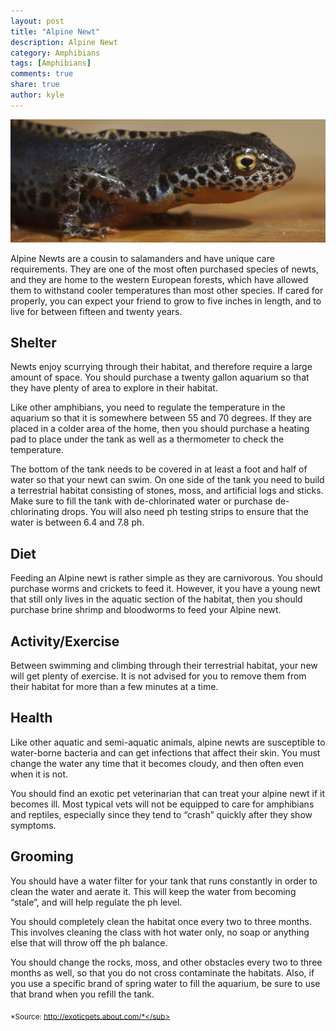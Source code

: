 ```yaml
---
layout: post
title: "Alpine Newt"
description: Alpine Newt
category: Amphibians
tags: [Amphibians]
comments: true
share: true
author: kyle
---
```


<img src="/images/alpine-newt-1.jpg" class="img-post">

Alpine Newts are a cousin to salamanders and have unique care requirements. They are one of the most often purchased species of newts, and they are home to the western European forests, which have allowed them to withstand cooler temperatures than most other species. If cared for properly, you can expect your friend to grow to five inches in length, and to live for between fifteen and twenty years.


## Shelter
Newts enjoy scurrying through their habitat, and therefore require a large amount of space. You should purchase a twenty gallon aquarium so that they 
have plenty of area to explore in their habitat.

Like other amphibians, you need to regulate the temperature in the aquarium so that it is somewhere between 55 and 70 degrees. If they are placed in a colder area of the home, then you should purchase a heating pad to place under the tank as well as a thermometer to check the temperature.

The bottom of the tank needs to be covered in at least a foot and half of water so that your newt can swim. On one side of the tank you need to build a 
terrestrial habitat consisting of stones, moss, and artificial logs and sticks. Make sure to fill the tank with de-chlorinated water or purchase de-chlorinating drops. You will also need ph testing strips to ensure that the water is between 6.4 and 7.8 ph.


## Diet
Feeding an Alpine newt is rather simple as they are carnivorous. You should purchase worms and crickets to feed it. However, it you have a young newt that still only lives in the aquatic section of the habitat, then you should purchase brine shrimp and bloodworms to feed your Alpine newt.

## Activity/Exercise
Between swimming and climbing through their terrestrial habitat, your new will get plenty of exercise. It is not advised for you to remove them from their habitat for more than a few minutes at a time.


## Health
Like other aquatic and semi-aquatic animals, alpine newts are susceptible to water-borne bacteria and can get infections that affect their skin. You must change the water any time that it becomes cloudy, and then often even when it is not. 

You should find an exotic pet veterinarian that can treat your alpine newt if it becomes ill. Most typical vets will not be equipped to care for amphibians and reptiles, especially since they tend to “crash” quickly after they show symptoms.


## Grooming
You should have a water filter for your tank that runs constantly in order to clean the water and aerate it. This will keep the water from becoming “stale”, and will help regulate the ph level.

You should completely clean the habitat once every two to three months. This involves cleaning the class with hot water only, no soap or anything else that will throw off the ph balance.

You should change the rocks, moss, and other obstacles every two to three months as well, so that you do not cross contaminate the habitats. Also, if you use a specific brand of spring water to fill the aquarium, be sure to use that brand when you refill the tank.

<sub>*Source: http://exoticpets.about.com/*</sub>
